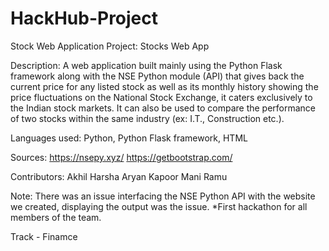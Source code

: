 # HackHub-Project
Stock Web Application
Project: Stocks Web App

Description: A web application built mainly using the Python Flask framework along with the NSE Python module (API) that gives back the current price for any listed stock as well as its monthly history showing the price fluctuations on the National Stock Exchange, it caters exclusively to the Indian stock markets. It can also be used to compare the performance of two stocks within the same industry (ex: I.T., Construction etc.).

Languages used: Python, Python Flask framework, HTML

Sources: https://nsepy.xyz/
https://getbootstrap.com/

Contributors: 
Akhil Harsha
Aryan Kapoor
Mani Ramu

Note: There was an issue interfacing the NSE Python API with the website we created, displaying the output was the issue. *First hackathon for all members of the team.

Track - Finamce

